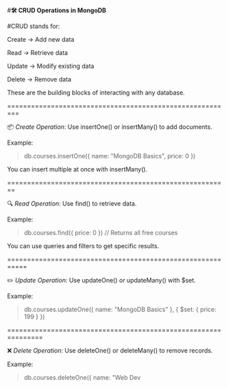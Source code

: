 #**🛠️ CRUD Operations in MongoDB**

#CRUD stands for:

Create → Add new data

Read → Retrieve data

Update → Modify existing data

Delete → Remove data

These are the building blocks of interacting with any database.

=========================================================

📦 *Create Operation*:
Use insertOne() or insertMany() to add documents.

Example:
>db.courses.insertOne({ name: "MongoDB Basics", price: 0 })

You can insert multiple at once with insertMany().

========================================================

🔍 *Read Operation*:
Use find() to retrieve data.

Example:
>db.courses.find({ price: 0 }) // Returns all free courses

You can use queries and filters to get specific results.

===========================================================

✏️ *Update Operation*:
Use updateOne() or updateMany() with $set.

Example:
>db.courses.updateOne({ name: "MongoDB Basics" }, { $set: { price: 199 } })

===============================================================

❌ *Delete Operation*:
Use deleteOne() or deleteMany() to remove records.

Example:
>db.courses.deleteOne({ name: "Web Dev
